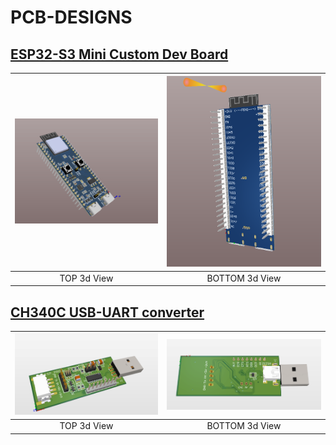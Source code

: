 # PCB-DESIGNS

## [ ESP32-S3 Mini Custom Dev Board](./ESP32-with-USB)

| <img src="./ESP32-with-USB\Docs\images\front3d.png" alt="Top 3D" width="600"/> | <img src="./ESP32-with-USB\Docs\images\back3d.png" alt="Bottom 3D" width="600"/>|
|:-----------------------------------:|:-----------------------------------:|
| TOP 3d View                 | BOTTOM 3d View                 |


## [CH340C USB-UART converter](./CH340-USB-SERIAL)

| <img src="./CH340-USB-SERIAL/Docs/images/top3d.png" alt="Top 3D" width="600"/> | <img src="./CH340-USB-SERIAL/Docs/images/bottom3d.png" alt="Bottom 3D" width="600"/>|
|:-----------------------------------:|:-----------------------------------:|
| TOP 3d View                 | BOTTOM 3d View                 |
